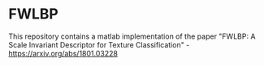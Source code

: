 # FWLBP
This repository contains a matlab implementation of the paper "FWLBP: A Scale Invariant Descriptor for Texture Classification" - https://arxiv.org/abs/1801.03228
